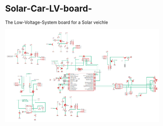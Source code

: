 # Solar-Car-LV-board-
The Low-Voltage-System board for a Solar veichle 

<img src="https://github.com/Drom0s137/Solar-Car-LV-Board/blob/master/LV_sch.PNG" width="500" height="300"/>